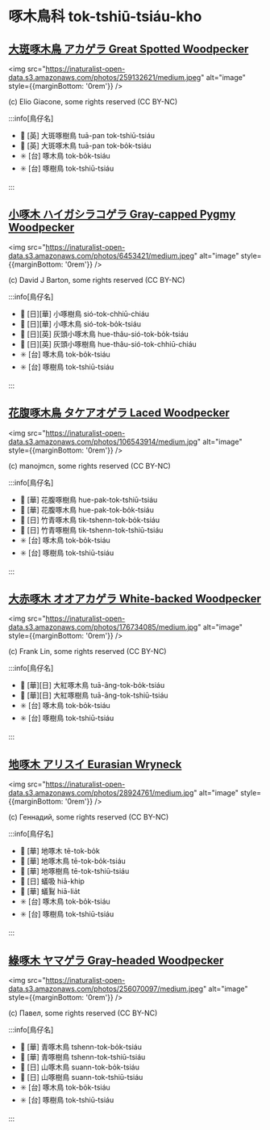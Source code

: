 # 啄木鳥科 tok-tshiū-tsiáu-kho

## [大斑啄木鳥 アカゲラ Great Spotted Woodpecker](https://ebird.org/species/grswoo)

<img src="https://inaturalist-open-data.s3.amazonaws.com/photos/259132621/medium.jpeg" alt="image" style={{marginBottom: '0rem'}} />

<p className="image-caption">
(c) Elio Giacone, some rights reserved (CC BY-NC)
</p>

:::info[鳥仔名]

- 🎯 [英] 大斑啄樹鳥 tuā-pan tok-tshiū-tsiáu
- 🎯 [英] 大斑啄木鳥 tuā-pan tok-bo̍k-tsiáu
- ✳️ [台] 啄木鳥 tok-bo̍k-tsiáu
- ✳️ [台] 啄樹鳥 tok-tshiū-tsiáu

:::

## [小啄木 ハイガシラコゲラ Gray-capped Pygmy Woodpecker](https://ebird.org/species/gycwoo1)

<img src="https://inaturalist-open-data.s3.amazonaws.com/photos/6453421/medium.jpeg" alt="image" style={{marginBottom: '0rem'}} />

<p className="image-caption">
(c) David J Barton, some rights reserved (CC BY-NC)
</p>

:::info[鳥仔名]

- 🎯 [日][華] 小啄樹鳥 sió-tok-chhiū-chiáu
- 🎯 [日][華] 小啄木鳥 sió-tok-bo̍k-tsiáu
- 🎯 [日][英] 灰頭小啄木鳥 hue-thâu-sió-tok-bo̍k-tsiáu
- 🎯 [日][英] 灰頭小啄樹鳥 hue-thâu-sió-tok-chhiū-chiáu
- ✳️ [台] 啄木鳥 tok-bo̍k-tsiáu
- ✳️ [台] 啄樹鳥 tok-tshiū-tsiáu

:::

## [花腹啄木鳥 タケアオゲラ Laced Woodpecker](https://ebird.org/species/lacwoo1)

<img src="https://inaturalist-open-data.s3.amazonaws.com/photos/106543914/medium.jpg" alt="image" style={{marginBottom: '0rem'}} />

<p className="image-caption">
(c) manojmcn, some rights reserved (CC BY-NC)
</p>

:::info[鳥仔名]

- 🎯 [華] 花腹啄樹鳥 hue-pak-tok-tshiū-tsiáu
- 🎯 [華] 花腹啄木鳥 hue-pak-tok-bo̍k-tsiáu
- 🎯 [日] 竹青啄木鳥 tik-tshenn-tok-bo̍k-tsiáu
- 🎯 [日] 竹青啄樹鳥 tik-tshenn-tok-tshiū-tsiáu
- ✳️ [台] 啄木鳥 tok-bo̍k-tsiáu
- ✳️ [台] 啄樹鳥 tok-tshiū-tsiáu

:::

## [大赤啄木 オオアカゲラ White-backed Woodpecker](https://ebird.org/species/whbwoo1)

<img src="https://inaturalist-open-data.s3.amazonaws.com/photos/176734085/medium.jpg" alt="image" style={{marginBottom: '0rem'}} />

<p className="image-caption">
(c) Frank Lin, some rights reserved (CC BY-NC)
</p>

:::info[鳥仔名]

- 🎯 [華][日] 大紅啄木鳥 tuā-âng-tok-bo̍k-tsiáu
- 🎯 [華][日] 大紅啄樹鳥 tuā-âng-tok-tshiū-tsiáu
- ✳️ [台] 啄木鳥 tok-bo̍k-tsiáu
- ✳️ [台] 啄樹鳥 tok-tshiū-tsiáu

:::

## [地啄木 アリスイ Eurasian Wryneck](https://ebird.org/species/eurwry)

<img src="https://inaturalist-open-data.s3.amazonaws.com/photos/28924761/medium.jpg" alt="image" style={{marginBottom: '0rem'}} />

<p className="image-caption">
(c) Геннадий, some rights reserved (CC BY-NC)
</p>

:::info[鳥仔名]

- 🎯 [華] 地啄木 tē-tok-bo̍k
- 🎯 [華] 地啄木鳥 tē-tok-bo̍k-tsiáu
- 🎯 [華] 地啄樹鳥 tē-tok-tshiū-tsiáu
- 🎯 [日] 蟻吸 hiā-khip
- 🎯 [華] 蟻鴷 hiā-lia̍t
- ✳️ [台] 啄木鳥 tok-bo̍k-tsiáu
- ✳️ [台] 啄樹鳥 tok-tshiū-tsiáu

:::

## [綠啄木 ヤマゲラ Gray-headed Woodpecker](https://ebird.org/species/gyfwoo1)

<img src="https://inaturalist-open-data.s3.amazonaws.com/photos/256070097/medium.jpeg" alt="image" style={{marginBottom: '0rem'}} />

<p className="image-caption">
(c) Павел, some rights reserved (CC BY-NC)
</p>

:::info[鳥仔名]

- 🎯 [華] 青啄木鳥 tshenn-tok-bo̍k-tsiáu
- 🎯 [華] 青啄樹鳥 tshenn-tok-tshiū-tsiáu
- 🎯 [日] 山啄木鳥 suann-tok-bo̍k-tsiáu
- 🎯 [日] 山啄樹鳥 suann-tok-tshiū-tsiáu
- ✳️ [台] 啄木鳥 tok-bo̍k-tsiáu
- ✳️ [台] 啄樹鳥 tok-tshiū-tsiáu

:::
